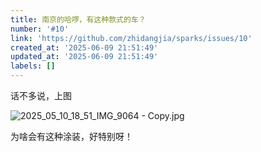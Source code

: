 ```yaml
---
title: 南京的哈啰，有这种款式的车？
number: '#10'
link: 'https://github.com/zhidangjia/sparks/issues/10'
created_at: '2025-06-09 21:51:49'
updated_at: '2025-06-09 21:51:49'
labels: []
---
```

话不多说，上图

![2025_05_10_18_51_IMG_9064 - Copy.jpg](https://cdn.jsdelivr.net/gh/zhidangjia/sparks@main/images/2025/6/1749477035572.jpg)

为啥会有这种涂装，好特别呀！
